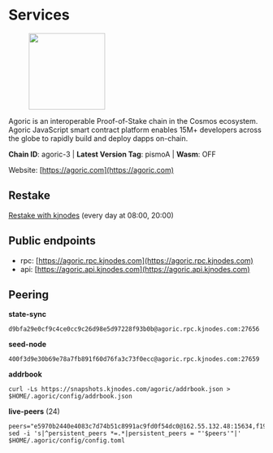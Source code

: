 # Services

<figure><img src="https://raw.githubusercontent.com/kj89/testnet_manuals/main/pingpub/logos/agoric.png" width="150" alt=""><figcaption></figcaption></figure>

Agoric is an interoperable Proof-of-Stake chain in the Cosmos ecosystem.  Agoric JavaScript smart contract platform enables 15M+ developers across the  globe to rapidly build and deploy dapps on-chain.

**Chain ID**: agoric-3 | **Latest Version Tag**: pismoA | **Wasm**: OFF

Website: [https://agoric.com](https://agoric.com)

## Restake

[Restake with kjnodes](https://restake.app/agoric/agoricvaloper1ku5sm2twlsywdrp4wz3kfwgyrtqtp0lpr3nvk8) (every day at 08:00, 20:00)
## Public endpoints

* rpc: [https://agoric.rpc.kjnodes.com](https://agoric.rpc.kjnodes.com)
* api: [https://agoric.api.kjnodes.com](https://agoric.api.kjnodes.com)

## Peering

**state-sync**

```
d9bfa29e0cf9c4ce0cc9c26d98e5d97228f93b0b@agoric.rpc.kjnodes.com:27656
```

**seed-node**

```
400f3d9e30b69e78a7fb891f60d76fa3c73f0ecc@agoric.rpc.kjnodes.com:27659
```

**addrbook**
```
curl -Ls https://snapshots.kjnodes.com/agoric/addrbook.json > $HOME/.agoric/config/addrbook.json
```

**live-peers** (24)
```
peers="e5970b2440e4083c7d74b51c8991ac9fd0f54dc0@162.55.132.48:15634,f1966845bebd30816f18635a20b86e6781211616@95.111.253.200:26656,853f52516e409ef3ec4921767abd02b151f5ecb7@146.59.81.23:26661,d9bfa29e0cf9c4ce0cc9c26d98e5d97228f93b0b@65.109.88.38:27656,a38a30c1dd31f63be2befd40b82964b215c3c288@165.22.251.28:26656,0837c0dac0bb15e79e64207bb0fa5a9a6fa42ad4@178.62.116.62:26656,71fb417c9ca941ddcd58c3d8995c18aa206c5281@35.215.33.76:26656,711f6f36a6ec3924b6d721de6adce604092e59f2@116.202.226.169:26656,0464c8dded70d01f5ab50a8d6047a6b27ddf2ccd@84.244.95.232:26656,e780b9c3b6f761efb7ba3bca74d3011f9bdf4bfd@139.59.8.48:26060,f095bb53006ebddcbbf29c8df70dddcba6419e36@142.93.145.13:26656,1dfd1a8be38d892fa485e1b417bcf5f225b3f638@185.210.219.66:26656,e70955351f601ea5be9a9bf41032949a777f31b3@207.244.255.229:10003,2bda83f1501d30187e662c59d75ed4ffffcf8004@135.181.142.117:26656,ca4c3b9d0cf78d934a3b972c328db2e4a9a66c42@64.32.40.134:26656,1312bbbd4ed1e58b9e4eb1d7788187a4607915e9@165.22.199.234:26060,44476201c6e8610b194e75e4c7993ad6d54a1db8@51.91.70.90:29656,d56af8cb0716909f9b804e7dec8c1d34ae4eed16@65.108.142.81:26676,629c3b0ea094deecb6a31025d01ef6a5ba0beee7@135.181.180.230:26656,1d4d7b77e79c2dad9e8586df4f30c7b550f5d49b@3.8.160.134:26656,f8ff12a774770fea36beadb303ccffc86863c6ec@65.109.69.59:14456,a32441447d48e209f13bc83581adb9b8ed531a04@89.58.2.178:26656,4eea1e0a22d8d2ade108fc5f8e07d6d6e711e909@65.108.10.138:26656,0f642db2770d4dd3e0d030b2f14f1365e40f3b38@185.146.148.101:26657"
sed -i 's|^persistent_peers *=.*|persistent_peers = "'$peers'"|' $HOME/.agoric/config/config.toml
```
